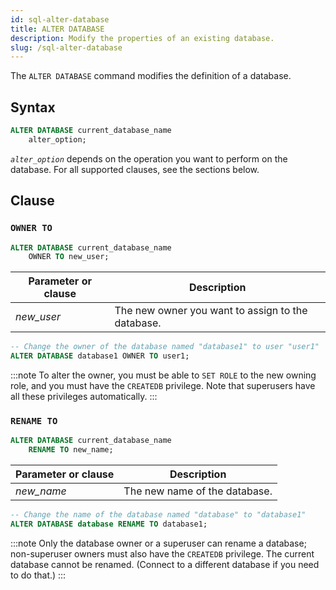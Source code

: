 ```yaml
---
id: sql-alter-database
title: ALTER DATABASE
description: Modify the properties of an existing database.
slug: /sql-alter-database
---
```

<head>
  <link rel="canonical" href="https://docs.risingwave.com/docs/current/sql-alter-database/" />
</head>

The `ALTER DATABASE` command modifies the definition of a database.

## Syntax

```sql
ALTER DATABASE current_database_name 
    alter_option;
```

*`alter_option`* depends on the operation you want to perform on the database. For all supported clauses, see the sections below.


## Clause

### `OWNER TO`

```sql title=Syntax
ALTER DATABASE current_database_name
    OWNER TO new_user;
```

|Parameter or clause        | Description           |
|---------------------------|-----------------------|
|*new_user*|The new owner you want to assign to the database.|

```sql title=Example
-- Change the owner of the database named "database1" to user "user1"
ALTER DATABASE database1 OWNER TO user1;
```

:::note 
To alter the owner, you must be able to `SET ROLE` to the new owning role, and you must have the `CREATEDB` privilege. Note that superusers have all these privileges automatically.
:::

### `RENAME TO`

```sql title=Syntax
ALTER DATABASE current_database_name
    RENAME TO new_name;
```

|Parameter or clause        | Description           |
|---------------------------|-----------------------|
|*new_name*|The new name of the database.|

```sql title=Example
-- Change the name of the database named "database" to "database1"
ALTER DATABASE database RENAME TO database1;
```

:::note 
Only the database owner or a superuser can rename a database; non-superuser owners must also have the `CREATEDB` privilege. The current database cannot be renamed. (Connect to a different database if you need to do that.)
:::
